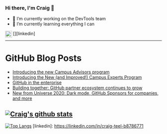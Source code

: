 ### Hi there, I'm Craig 👋

<!--
**CraigTeelFugro/CraigTeelFugro** is a ✨ _special_ ✨ repository because its `README.md` (this file) appears on your GitHub profile.

Here are some ideas to get you started:
-->

- 🔭 I’m currently working on the DevTools team
- 🌱 I’m currently learning everything I can

[<img align="left" alt="Craig Teel | LinkedIn" width="22px" src="https://cdn.jsdelivr.net/npm/simple-icons@v3/icons/linkedin.svg" />][linkedin]

---

# GitHub Blog Posts

<!-- BLOG-POST-LIST:START -->
- [Introducing the new Campus Advisors program](https://github.blog/2020-12-10-introducing-the-new-campus-advisors-program/)
- [Introducing the New (and Improved!) Campus Experts Program](https://github.blog/2020-12-10-introducing-the-new-and-improved-campus-experts-program/)
- [GitHub in the enterprise](https://github.blog/2020-12-09-github-in-the-enterprise/)
- [Building together: GitHub partner ecosystem continues to grow](https://github.blog/2020-12-09-building-together-github-partner-ecosystem-continues-to-grow/)
- [New from Universe 2020: Dark mode, GitHub Sponsors for companies, and more](https://github.blog/2020-12-08-new-from-universe-2020-dark-mode-github-sponsors-for-companies-and-more/)
<!-- BLOG-POST-LIST:END -->

## [![Craig's github stats](https://github-readme-stats.vercel.app/api?username=craigteelfugro)](https://github.com/anuraghazra/github-readme-stats)
[![Top Langs](https://github-readme-stats.vercel.app/api/top-langs/?username=craigteelfugro)](https://github.com/anuraghazra/github-readme-stats)
[linkedin]: https://linkedin.com/in/craig-teel-b8786771
